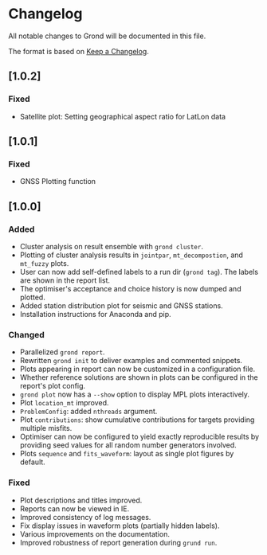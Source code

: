 # Changelog

All notable changes to Grond will be documented in this file.

The format is based on [Keep a Changelog](https://keepachangelog.com/en/1.0.0/).

## [1.0.2]

### Fixed
- Satellite plot: Setting geographical aspect ratio for LatLon data

## [1.0.1]

### Fixed

- GNSS Plotting function

## [1.0.0]

### Added
- Cluster analysis on result ensemble with `grond cluster`.
- Plotting of cluster analysis results in `jointpar`, `mt_decompostion`, and
  `mt_fuzzy` plots.
- User can now add self-defined labels to a run dir (`grond tag`). The labels
  are shown in the report list.
- The optimiser's acceptance and choice history is now dumped and plotted.
- Added station distribution plot for seismic and GNSS stations.
- Installation instructions for Anaconda and pip.

### Changed
- Parallelized `grond report`.
- Rewritten `grond init` to deliver examples and commented snippets.
- Plots appearing in report can now be customized in a configuration file.
- Whether reference solutions are shown in plots can be configured in the
  report's plot config.
- `grond plot` now has a `--show` option to display MPL plots interactively.
- Plot `location_mt` improved.
- `ProblemConfig`: added `nthreads` argument.
- Plot `contributions`: show cumulative contributions for targets providing
  multiple misfits.
- Optimiser can now be configured to yield exactly reproducible results by
  providing seed values for all random number generators involved.
- Plots `sequence` and `fits_waveform`: layout as single plot figures by 
  default.

### Fixed
- Plot descriptions and titles improved.
- Reports can now be viewed in IE.
- Improved consistency of log messages.
- Fix display issues in waveform plots (partially hidden labels).
- Various improvements on the documentation.
- Improved robustness of report generation during `grund run`.

